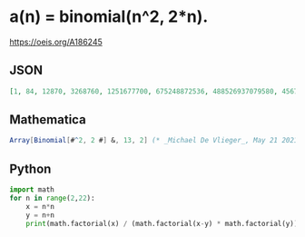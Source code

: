 # a\(n\) \= binomial\(n^2, 2\*n\)\.
https://oeis.org/A186245
## JSON
```JSON
[1, 84, 12870, 3268760, 1251677700, 675248872536, 488526937079580, 456703981505085600, 535983370403809682970, 771629762387959506903300, 1337261858854117218288723600, 2746379593275133584459064976784, 6596095888094645606758451183394760]
```
## Mathematica
```Mathematica
Array[Binomial[#^2, 2 #] &, 13, 2] (* _Michael De Vlieger_, May 21 2021 *)
```
## Python
```Python
import math
for n in range(2,22):
    x = n*n
    y = n+n
    print(math.factorial(x) / (math.factorial(x-y) * math.factorial(y)), end=',')
```
